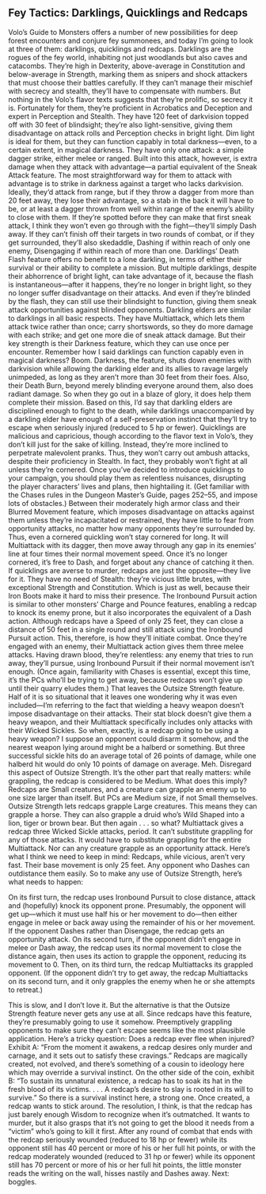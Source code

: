 ## Fey Tactics: Darklings, Quicklings and Redcaps

Volo’s Guide to Monsters offers a number of new possibilities for deep forest encounters and conjure fey summonees, and today I’m going to look at three of them: darklings, quicklings and redcaps.
Darklings are the rogues of the fey world, inhabiting not just woodlands but also caves and catacombs. They’re high in Dexterity, above-average in Constitution and below-average in Strength, marking them as snipers and shock attackers that must choose their battles carefully. If they can’t manage their mischief with secrecy and stealth, they’ll have to compensate with numbers. But nothing in the Volo’s flavor texts suggests that they’re prolific, so secrecy it is. Fortunately for them, they’re proficient in Acrobatics and Deception and expert in Perception and Stealth.
They have 120 feet of darkvision topped off with 30 feet of blindsight; they’re also light-sensitive, giving them disadvantage on attack rolls and Perception checks in bright light. Dim light is ideal for them, but they can function capably in total darkness—even, to a certain extent, in magical darkness.
They have only one attack: a simple dagger strike, either melee or ranged. Built into this attack, however, is extra damage when they attack with advantage—a partial equivalent of the Sneak Attack feature. The most straightforward way for them to attack with advantage is to strike in darkness against a target who lacks darkvision.
Ideally, they’d attack from range, but if they throw a dagger from more than 20 feet away, they lose their advantage, so a stab in the back it will have to be, or at least a dagger thrown from well within range of the enemy’s ability to close with them. If they’re spotted before they can make that first sneak attack, I think they won’t even go through with the fight—they’ll simply Dash away. If they can’t finish off their targets in two rounds of combat, or if they get surrounded, they’ll also skedaddle, Dashing if within reach of only one enemy, Disengaging if within reach of more than one.
Darklings’ Death Flash feature offers no benefit to a lone darkling, in terms of either their survival or their ability to complete a mission. But multiple darklings, despite their abhorrence of bright light, can take advantage of it, because the flash is instantaneous—after it happens, they’re no longer in bright light, so they no longer suffer disadvantage on their attacks. And even if they’re blinded by the flash, they can still use their blindsight to function, giving them sneak attack opportunities against blinded opponents.
Darkling elders are similar to darklings in all basic respects. They have Multiattack, which lets them attack twice rather than once; carry shortswords, so they do more damage with each strike; and get one more die of sneak attack damage. But their key strength is their Darkness feature, which they can use once per encounter. Remember how I said darklings can function capably even in magical darkness? Boom. Darkness, the feature, shuts down enemies with darkvision while allowing the darkling elder and its allies to ravage largely unimpeded, as long as they aren’t more than 30 feet from their foes.
Also, their Death Burn, beyond merely blinding everyone around them, also does radiant damage. So when they go out in a blaze of glory, it does help them complete their mission. Based on this, I’d say that darkling elders are disciplined enough to fight to the death, while darklings unaccompanied by a darkling elder have enough of a self-preservation instinct that they’ll try to escape when seriously injured (reduced to 5 hp or fewer).
Quicklings are malicious and capricious, though according to the flavor text in Volo’s, they don’t kill just for the sake of killing. Instead, they’re more inclined to perpetrate malevolent pranks. Thus, they won’t carry out ambush attacks, despite their proficiency in Stealth. In fact, they probably won’t fight at all unless they’re cornered. Once you’ve decided to introduce quicklings to your campaign, you should play them as relentless nuisances, disrupting the player characters’ lives and plans, then hightailing it. (Get familiar with the Chases rules in the Dungeon Master’s Guide, pages 252–55, and impose lots of obstacles.)
Between their moderately high armor class and their Blurred Movement feature, which imposes disadvantage on attacks against them unless they’re incapacitated or restrained, they have little to fear from opportunity attacks, no matter how many opponents they’re surrounded by. Thus, even a cornered quickling won’t stay cornered for long. It will Multiattack with its dagger, then move away through any gap in its enemies’ line at four times their normal movement speed. Once it’s no longer cornered, it’s free to Dash, and forget about any chance of catching it then.
If quicklings are averse to murder, redcaps are just the opposite—they live for it. They have no need of Stealth: they’re vicious little brutes, with exceptional Strength and Constitution. Which is just as well, because their Iron Boots make it hard to miss their presence.
The Ironbound Pursuit action is similar to other monsters’ Charge and Pounce features, enabling a redcap to knock its enemy prone, but it also incorporates the equivalent of a Dash action. Although redcaps have a Speed of only 25 feet, they can close a distance of 50 feet in a single round and still attack using the Ironbound Pursuit action. This, therefore, is how they’ll initiate combat.
Once they’re engaged with an enemy, their Multiattack action gives them three melee attacks. Having drawn blood, they’re relentless: any enemy that tries to run away, they’ll pursue, using Ironbound Pursuit if their normal movement isn’t enough. (Once again, familiarity with Chases is essential, except this time, it’s the PCs who’ll be trying to get away, because redcaps won’t give up until their quarry eludes them.)
That leaves the Outsize Strength feature. Half of it is so situational that it leaves one wondering why it was even included—I’m referring to the fact that wielding a heavy weapon doesn’t impose disadvantage on their attacks. Their stat block doesn’t give them a heavy weapon, and their Multiattack specifically includes only attacks with their Wicked Sickles. So when, exactly, is a redcap going to be using a heavy weapon? I suppose an opponent could disarm it somehow, and the nearest weapon lying around might be a halberd or something. But three successful sickle hits do an average total of 26 points of damage, while one halberd hit would do only 10 points of damage on average. Meh. Disregard this aspect of Outsize Strength.
It’s the other part that really matters: while grappling, the redcap is considered to be Medium. What does this imply? Redcaps are Small creatures, and a creature can grapple an enemy up to one size larger than itself. But PCs are Medium size, if not Small themselves. Outsize Strength lets redcaps grapple Large creatures. This means they can grapple a horse. They can also grapple a druid who’s Wild Shaped into a lion, tiger or brown bear.
But then again . . . so what? Multiattack gives a redcap three Wicked Sickle attacks, period. It can’t substitute grappling for any of those attacks. It would have to substitute grappling for the entire Multiattack. Nor can any creature grapple as an opportunity attack.
Here’s what I think we need to keep in mind: Redcaps, while vicious, aren’t very fast. Their base movement is only 25 feet. Any opponent who Dashes can outdistance them easily. So to make any use of Outsize Strength, here’s what needs to happen:

On its first turn, the redcap uses Ironbound Pursuit to close distance, attack and (hopefully) knock its opponent prone. Presumably, the opponent will get up—which it must use half his or her movement to do—then either engage in melee or back away using the remainder of his or her movement. If the opponent Dashes rather than Disengage, the redcap gets an opportunity attack.
On its second turn, if the opponent didn’t engage in melee or Dash away, the redcap uses its normal movement to close the distance again, then uses its action to grapple the opponent, reducing its movement to 0.
Then, on its third turn, the redcap Multiattacks its grappled opponent. (If the opponent didn’t try to get away, the redcap Multiattacks on its second turn, and it only grapples the enemy when he or she attempts to retreat.)

This is slow, and I don’t love it. But the alternative is that the Outsize Strength feature never gets any use at all. Since redcaps have this feature, they’re presumably going to use it somehow. Preemptively grappling opponents to make sure they can’t escape seems like the most plausible application.
Here’s a tricky question: Does a redcap ever flee when injured? Exhibit A: “From the moment it awakens, a redcap desires only murder and carnage, and it sets out to satisfy these cravings.” Redcaps are magically created, not evolved, and there’s something of a cousin to ideology here which may override a survival instinct. On the other side of the coin, exhibit B: “To sustain its unnatural existence, a redcap has to soak its hat in the fresh blood of its victims. . . . A redcap’s desire to slay is rooted in its will to survive.” So there is a survival instinct here, a strong one. Once created, a redcap wants to stick around.
The resolution, I think, is that the redcap has just barely enough Wisdom to recognize when it’s outmatched. It wants to murder, but it also grasps that it’s not going to get the blood it needs from a “victim” who’s going to kill it first. After any round of combat that ends with the redcap seriously wounded (reduced to 18 hp or fewer) while its opponent still has 40 percent or more of his or her full hit points, or with the redcap moderately wounded (reduced to 31 hp or fewer) while its opponent still has 70 percent or more of his or her full hit points, the little monster reads the writing on the wall, hisses nastily and Dashes away.
Next: boggles.
